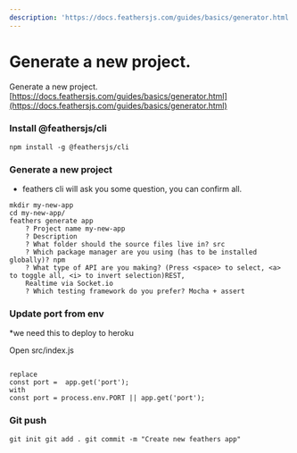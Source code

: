 ```yaml
---
description: 'https://docs.feathersjs.com/guides/basics/generator.html'
---
```


# Generate a new project.

Generate a new project. [https://docs.feathersjs.com/guides/basics/generator.html](https://docs.feathersjs.com/guides/basics/generator.html) ​

### Install @feathersjs/cli

 `npm install -g @feathersjs/cli`

### Generate a new project

* feathers cli will ask you some question, you can confirm all.

```text
mkdir my-new-app
cd my-new-app/
feathers generate app
    ? Project name my-new-app
    ? Description
    ? What folder should the source files live in? src
    ? Which package manager are you using (has to be installed globally)? npm
    ? What type of API are you making? (Press <space> to select, <a> to toggle all, <i> to invert selection)REST,
    Realtime via Socket.io
    ? Which testing framework do you prefer? Mocha + assert
```

### Update port from env

\*we need this to deploy to heroku

Open src/index.js

```text

replace
const port =  app.get('port');
with
const port = process.env.PORT || app.get('port');

```



### Git push

 `git init git add . git commit -m "Create new feathers app"` 

